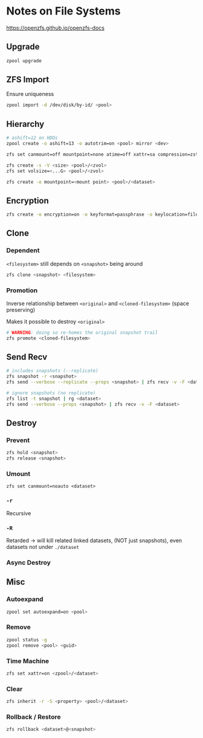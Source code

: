 # Notes on File Systems

https://openzfs.github.io/openzfs-docs

## Upgrade

```bash
zpool upgrade
```

## ZFS Import

Ensure uniqueness

```bash
zpool import -d /dev/disk/by-id/ <pool>
```

## Hierarchy

```bash
# ashift=12 on HDDs
zpool create -o ashift=13 -o autotrim=on <pool> mirror <dev>
```

```bash
zfs set canmount=off mountpoint=none atime=off xattr=sa compression=zstd dnodesize=auto <pool>
```

```bash
zfs create -s -V <size> <pool>/<zvol>
zfs set volsize=<...G> <pool>/<zvol>
```

```bash
zfs create -o mountpoint=<mount point> <pool>/<dataset>
```

## Encryption

```bash
zfs create -o encryption=on -o keyformat=passphrase -o keylocation=file:///var/lib/local/zfs/... <pool>/<dataset>
```

## Clone

### Dependent

`<filesystem>` still depends on `<snapshot>` being around

```bash
zfs clone <snapshot> <filesystem>
```

### Promotion

Inverse relationship between `<original>` and `<cloned-filesystem>` (space preserving)

Makes it possible to destroy `<original>`

```bash
# WARNING: doing so re-homes the original snapshot trail
zfs promote <cloned-filesystem>
```

## Send Recv

```bash
# includes snapshots (--replicate)
zfs snapshot -r <snapshot>
zfs send --verbose --replicate --props <snapshot> | zfs recv -v -F <dataset>
```

```bash
# ignore snapshots (no replicate)
zfs list -t snapshot | rg <dataset>
zfs send --verbose --props <snapshot> | zfs recv -v -F <dataset>
```

## Destroy

### Prevent

```bash
zfs hold <snapshot>
zfs release <snapshot>
```

### Umount

```
zfs set canmount=noauto <dataset>
```

### `-r`

Recursive

### `-R`

Retarded -> will kill related linked datasets, (NOT just snapshots), even datasets not under `./dataset`

### Async Destroy

## Misc

### Autoexpand

```bash
zpool set autoexpand=on <pool>
```

### Remove

```bash
zpool status -g
zpool remove <pool> <guid>
```

### Time Machine

```bash
zfs set xattr=on <zpool>/<dataset>
```

### Clear

```bash
zfs inherit -r -S <property> <pool>/<dataset>
```

### Rollback / Restore

```bash
zfs rollback <dataset>@<snapshot>
```
